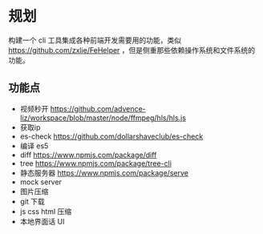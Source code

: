 # 规划

构建一个 cli 工具集成各种前端开发需要用的功能，类似 https://github.com/zxlie/FeHelper ，但是侧重那些依赖操作系统和文件系统的功能。

## 功能点

- 视频秒开  https://github.com/advence-liz/workspace/blob/master/node/ffmpeg/hls/hls.js
- 获取ip
- es-check https://github.com/dollarshaveclub/es-check
- 编译 es5
- diff  https://www.npmjs.com/package/diff
- tree https://www.npmjs.com/package/tree-cli
- 静态服务器 https://www.npmjs.com/package/serve
- mock server
- 图片压缩
- git 下载
- js css html 压缩
- 本地界面话 UI 